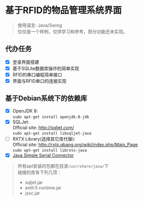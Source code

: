基于RFID的物品管理系统界面
======================

> 使用语言: Java/Swing    
> 仅仅是一个样例，仅供学习和参考，部分功能还未实现。    

代办任务
-----------
- [x] 登录界面搭建
- [x] 基于SQLite数据库操作的简单实现
- [x] RFID的串口编程简单接口
- [x] 界面与RFID串口的连接实现

基于Debian系统下的依赖库
------------
- [x] OpenJDK 8:    
    `sudo apt-get install openjdk-8-jdk`
- [x] SQLJet:    
    Official site: http://sqljet.com/    
    `sudo apt-get install libsqljet-java`
- [ ] RXTX Library(选择其它库代替):    
    Official site: http://rxtx.qbang.org/wiki/index.php/Main_Page    
    `sudo apt-get install librxtx-java`
- [x] [Java Simple Serial Connector](https://github.com/scream3r/java-simple-serial-connector)

> 所有apt安装的包都在目录`/usr/share/java/`下    
> 链接的库有下列几项：    
> - sqljet.jar    
> - antlr3-runtime.jar    
> - jssc.jar    
